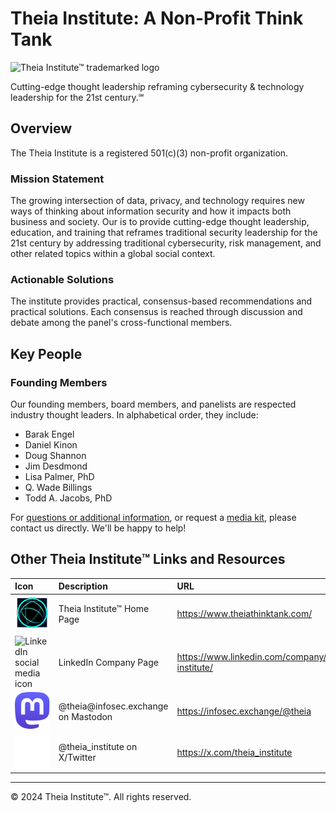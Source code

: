 # Theia Institute: A Non-Profit Think Tank

![Theia Institute™ trademarked logo](images/Theia_Institute_Trademarked_Logo.jpg)

Cutting-edge thought leadership reframing cybersecurity & technology leadership for the 21st century.℠

## Overview
The Theia Institute is a registered 501(c)(3) non-profit organization.

### Mission Statement
The growing intersection of data, privacy, and technology requires new ways of thinking about information security and
how it impacts both business and society. Our is to provide cutting-edge thought leadership, education, and training
that reframes traditional security leadership for the 21st century by addressing traditional cybersecurity, risk
management, and other related topics within a global social context.

### Actionable Solutions
The institute provides practical, consensus-based recommendations and practical solutions. Each consensus is reached
through discussion and debate among the panel's cross-functional members.

## Key People
### Founding Members
Our founding members, board members, and panelists are respected industry thought leaders. In alphabetical order, they
include:

- Barak Engel
- Daniel Kinon
- Doug Shannon
- Jim Desdmond
- Lisa Palmer, PhD
- Q. Wade Billings
- Todd A. Jacobs, PhD

For [questions or additional information](mailto:info@theia.institute?subject=Questions%20or%Additional%20Information),
or request a [media kit](mailto:pr@theia.institute?subject=Media%20Kit%20Requests), please contact us directly. We'll be
happy to help!

## Other Theia Institute™ Links and Resources

| Icon                                                                  | Description                                | URL                                                 |
|:----------------------------------------------------------------------|:-------------------------------------------|:----------------------------------------------------|
| ![WWW globe icon](images/www.svg)                                     | Theia Institute™ Home Page                 | <https://www.theiathinktank.com/>                   |
| ![LinkedIn social media icon](images/social_media_icons/linkedin.png) | LinkedIn Company Page                      | <https://www.linkedin.com/company/theia-institute/> |
| ![Mastodon social media icon](images/social_media_icons/mastodon.svg) | @theia&commat;infosec.exchange on Mastodon | <https://infosec.exchange/@theia>                   |
| ![X Social media icon](images/social_media_icons/x.svg)               | @theia_institute on X/Twitter              | <https://x.com/theia_institute>                     |


---

© 2024 Theia Institute™. All rights reserved.
